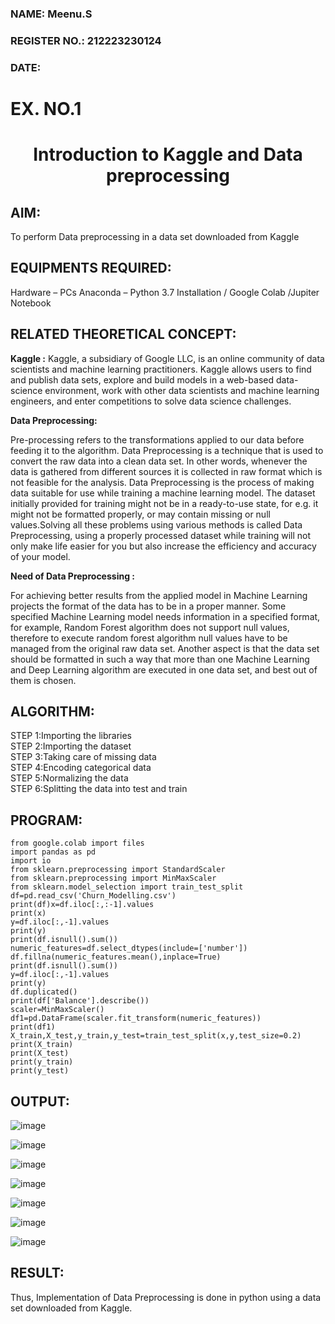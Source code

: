 <H3>NAME: Meenu.S</H3>
<H3>REGISTER NO.: 212223230124</H3>
<H3>DATE: </H3>
<H1>EX. NO.1</H1>
<H1 ALIGN =CENTER> Introduction to Kaggle and Data preprocessing</H1>

## AIM:

To perform Data preprocessing in a data set downloaded from Kaggle

## EQUIPMENTS REQUIRED:
Hardware – PCs
Anaconda – Python 3.7 Installation / Google Colab /Jupiter Notebook

## RELATED THEORETICAL CONCEPT:

**Kaggle :**
Kaggle, a subsidiary of Google LLC, is an online community of data scientists and machine learning practitioners. Kaggle allows users to find and publish data sets, explore and build models in a web-based data-science environment, work with other data scientists and machine learning engineers, and enter competitions to solve data science challenges.

**Data Preprocessing:**

Pre-processing refers to the transformations applied to our data before feeding it to the algorithm. Data Preprocessing is a technique that is used to convert the raw data into a clean data set. In other words, whenever the data is gathered from different sources it is collected in raw format which is not feasible for the analysis.
Data Preprocessing is the process of making data suitable for use while training a machine learning model. The dataset initially provided for training might not be in a ready-to-use state, for e.g. it might not be formatted properly, or may contain missing or null values.Solving all these problems using various methods is called Data Preprocessing, using a properly processed dataset while training will not only make life easier for you but also increase the efficiency and accuracy of your model.

**Need of Data Preprocessing :**

For achieving better results from the applied model in Machine Learning projects the format of the data has to be in a proper manner. Some specified Machine Learning model needs information in a specified format, for example, Random Forest algorithm does not support null values, therefore to execute random forest algorithm null values have to be managed from the original raw data set.
Another aspect is that the data set should be formatted in such a way that more than one Machine Learning and Deep Learning algorithm are executed in one data set, and best out of them is chosen.


## ALGORITHM:
STEP 1:Importing the libraries<BR>
STEP 2:Importing the dataset<BR>
STEP 3:Taking care of missing data<BR>
STEP 4:Encoding categorical data<BR>
STEP 5:Normalizing the data<BR>
STEP 6:Splitting the data into test and train<BR>

##  PROGRAM:
~~~
from google.colab import files
import pandas as pd
import io
from sklearn.preprocessing import StandardScaler
from sklearn.preprocessing import MinMaxScaler
from sklearn.model_selection import train_test_split
df=pd.read_csv('Churn_Modelling.csv')
print(df)x=df.iloc[:,:-1].values
print(x)
y=df.iloc[:,-1].values
print(y)
print(df.isnull().sum())
numeric_features=df.select_dtypes(include=['number'])
df.fillna(numeric_features.mean(),inplace=True)
print(df.isnull().sum())
y=df.iloc[:,-1].values
print(y)
df.duplicated()
print(df['Balance'].describe())
scaler=MinMaxScaler()
df1=pd.DataFrame(scaler.fit_transform(numeric_features))
print(df1)
X_train,X_test,y_train,y_test=train_test_split(x,y,test_size=0.2)
print(X_train)
print(X_test)
print(y_train)
print(y_test)
~~~


## OUTPUT:
![image](https://github.com/user-attachments/assets/f947c35d-47d6-49a9-ad7e-79d794799b5d)

![image](https://github.com/user-attachments/assets/f07e16b4-01d5-46fe-ab2d-59bd6bd029ec)

![image](https://github.com/user-attachments/assets/6d6de0b1-7f0a-4585-8c5e-3b60f5a3a33e)

![image](https://github.com/user-attachments/assets/0096e36c-fedd-46ca-b87a-a4cac1cfb8ee)

![image](https://github.com/user-attachments/assets/b65c1fb8-d986-4e65-9d9a-fc794be97ce7)

![image](https://github.com/user-attachments/assets/7b2ea056-8c96-41d2-83e0-3b7a946ccbb9)

![image](https://github.com/user-attachments/assets/f94a4308-2913-4db7-ab4e-3bf806ab9f78)



## RESULT:
Thus, Implementation of Data Preprocessing is done in python  using a data set downloaded from Kaggle.


